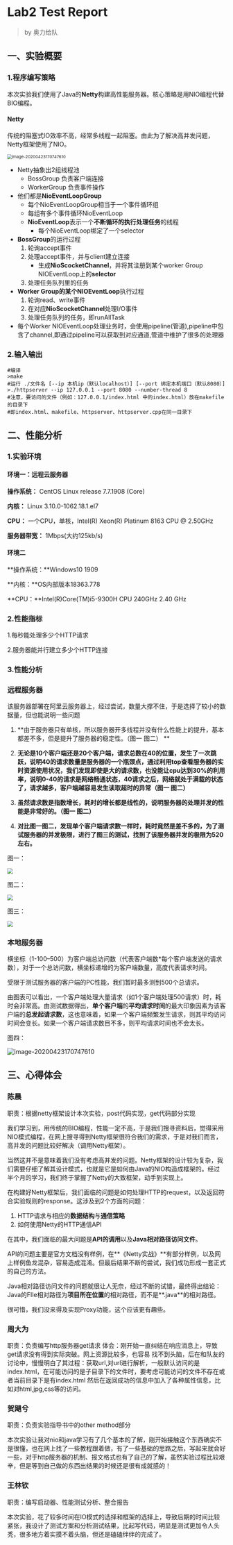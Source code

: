 # Lab2 Test Report

> by 奥力给队

## 一、实验概要

### 1.程序编写策略

本次实验我们使用了Java的**Netty**构建高性能服务器。核心策略是用NIO编程代替BIO编程。

#### Netty

传统的阻塞式IO效率不高，经常多线程一起阻塞。由此为了解决高并发问题，Netty框架使用了NIO。

<img src="Lab2 Test Report.assets/image-20200423170747610.png" alt="image-20200423170747610" style="zoom: 67%;" />

- Netty抽象出2组线程池
    - BossGroup 负责客户端连接
    - WorkerGroup 负责事件操作
- 他们都是**NioEventLoopGroup**
    - 每个NioEventLoopGroup相当于一个事件循环组
    - 每组有多个事件循环NioEventLoop
    - **NioEventLoop**表示一个**不断循环的执行处理任务**的线程
        - 每个NioEventLoop绑定了一个selector
- **BossGroup**的运行过程
    1. 轮询accept事件
    2. 处理accept事件，并与client建立连接
        - 生成**NioScocketChannel**，并将其注册到某个worker Group NIOEventLoop上的**selector**
    3. 处理任务队列里的任务
- **Worker Group的某个NIOEventLoop**执行过程
    1. 轮询read、write事件
    2. 在对应**NioScocketChannel**处理I/O事件
    3. 处理任务队列的任务，即runAllTask
- 每个Worker NIOEventLoop处理业务时，会使用pipeline(管道),pipeline中包含了channel,即通过pipeline可以获取到对应通道,管道中维护了很多的处理器

### 2.输入输出

```shell
#编译
>make
#运行 ./文件名 [--ip 本机ip（默认localhost）] [--port 绑定本机端口（默认8080）]
>./httpserver --ip 127.0.0.1 --port 8080 --number-thread 8
#注意，要访问的文件（例如：127.0.0.1/index.html 中的index.html）放在makefile的目录下
#即index.html、makefile、httpserver、httpserver.cpp在同一目录下
```

## 二、性能分析

### 1.实验环境

#### 环境一：远程云服务器

**操作系统：** CentOS Linux release 7.7.1908 (Core) 

**内核：** Linux 3.10.0-1062.18.1.el7

**CPU：** 一个CPU，单核，Intel(R) Xeon(R) Platinum 8163 CPU @ 2.50GHz

**服务器带宽：** 1Mbps(大约125kb/s)

#### 环境二

**操作系统：**Windows10 1909

**内核：**OS内部版本18363.778

**CPU：**Intel(R)Core(TM)i5-9300H CPU 240GHz 2.40 GHz

### 2.性能指标

1.每秒能处理多少个HTTP请求

2.服务器能并行建立多少个HTTP连接

### 3.性能分析

### 远程服务器

该服务器部署在阿里云服务器上，经过尝试，数量大撑不住，于是选择了较小的数据量，但也能说明一些问题

1. **由于服务器只有单核，所以服务器开多线程并没有什么性能上的提升，基本都差不多，但是提升了服务器的稳定性。（图一 图二） **

2. **无论是10个客户端还是20个客户端，请求总数在40的位置，发生了一次跳跃，说明40的请求数量是服务器的一个瓶颈点，通过利用top查看服务器的实时资源使用状况，我们发现即使是大的请求数，也没能让cpu达到30%的利用率，说明0-40的请求是网络畅通状态，40请求之后，网络就处于满载的状态了，请求越多，客户端越容易发生读取超时的异常（图一 图二）** 

3. **虽然请求数是指数增长，耗时的增长都是线性的，说明服务器的处理并发的性能是非常好的。（图一 图二）** 
4. **对比图一图二，发现单个客户端请求数一样时，耗时竟然是差不多的，为了测试服务器的并发极限，进行了图三的测试，找到了该服务器并发的极限为520左右。**  

图一：

<img src="Lab2 Test Report.assets/CZ@7[O3WJ5MLSVI$8[3MYKO.png" style="zoom: 80%;" />

图二：

<img src="Lab2 Test Report.assets/tu2.png" style="zoom: 80%;"/>

图三：

<img src="Lab2 Test Report.assets/82U56K7F~P1$~]5XXB0[1Y3.png" style="zoom: 80%;" />



### 本地服务器

横坐标（1-100–500）为客户端总访问数（代表客户端数*每个客户端发送的请求数），对于一个总访问数，横坐标递增的为客户端数量，高度代表请求时间。

受限于测试服务器的客户端的PC性能，我们暂时最多测到500个总请求。

由图表可以看出，一个客户端处理大量请求（如1个客户端处理500请求）时，耗时会非常高。由测试数据得出，**单个客户端**的**平均请求时间**的最大印象因素为该客户端的**总发起请求数**，这也意味着，如果一个客户端频繁发生请求，则其平均访问时间会变长。如果一个客户端请求数目不多，则平均请求时间也不会太长。

图四：

<img src="Lab2 Test Report.assets/image-20200429011656350.png" alt="image-20200423170747610" style="zoom: 100%;" />



## 三、心得体会

### 陈晨

职责：根据netty框架设计本次实验，post代码实现，get代码部分实现

我们学习到，用传统的BIO编程，性能一定不高，于是我们搜寻资料后，觉得采用NIO模式编程，在网上搜寻得到Netty框架很符合我们的需求，于是对我们而言，高并发的问题比较好解决（调用Netty框架）。

当然这并不是意味着我们没有考虑高并发的问题。Netty框架的设计较为复杂，我们需要仔细了解其设计模式，也就是它是如何由Java的NIO构造成框架的。经过半个月的学习，我们终于掌握了Netty的大致框架，动手到实现上。

在构建好Netty框架后，我们面临的问题是如何处理HTTP的request，以及返回符合实验规则的response。这涉及到2个方面的问题：

1. HTTP请求与相应的**数据结构**与**通信策略**
2. 如何使用Netty的HTTP通信API

在其中，我们面临的最大问题是**API的调用**以及**Java相对路径访问文件**。

API的问题主要是官方文档没有样例，在**《Netty实战》**有部分样例，以及网上样例鱼龙混杂，容易造成混淆。但最后结果不断的尝试，我们成功形成一套正式的自己的方法。

Java相对路径访问文件的问题就很让人无奈，经过不断的试错，最终得出结论：Java的FIle相对路径为**项目所在位置**的相对路径，而不是**.java**的相对路径。

很可惜，我们没来得及实现Proxy功能，这个应该更有趣些。

### 周大为

职责：负责编写http服务器get请求
体会：刚开始一直纠结在响应消息上，导致get请求没有得到实际突破。网上资源比较多，也容易
找不到头脑，后在和队友的讨论中，慢慢明白了其过程：获取url,对url进行解析，一般默认访问的是
index.html，在可能访问的是子目录下的文件时，要考虑可能访问的文件不存在或者当前目录下是有index.html
然后在返回成功的信息中加入了各种属性信息，比如对html,jpg,css等的访问。

### 贺飓兮

职责：负责实验指导书中的other method部分

本次实验让我对nio和java学习有了几个基本的了解，刚开始接触这个东西确实不是很懂，也在网上找了一些教程跟着做，有了一些基础的思路之后，写起来就会好一些，对于http服务器的机制、报文格式也有了自己的了解，虽然实验过程比较艰辛，但是等到自己做的东西出结果的时候还是很有成就感的！

### 王林钦

职责：编写启动器、性能测试分析、整合报告

本次实验，花了较多时间在IO模式的选择和框架的选择上，导致后期的时间比较紧张，我设计了测试方案和分析测试结果，比起写代码，明显是测试更加令人头秃，很多地方着实摸不着头脑，但还是磕磕绊绊的完成了。